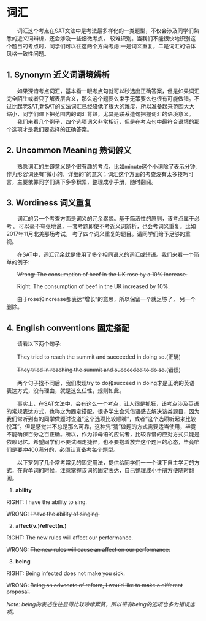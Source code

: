# 词汇

&emsp;&emsp;词汇这个考点在SAT文法中是考法最多样化的一类题型，不仅会涉及同学们熟悉的近义词辩析，还会涉及一些细微考点， 较难识别。当我们不能很快地识别这个题目的考点时，同学们可以往这两个方向考虑:一是词义重复，二是词汇的语体风格一致性问题。

## 1. Synonym 近义词语境辨析

&emsp;&emsp;如果深谙考点词汇，基本看一眼考点句就可以秒选出正确答案，但是如果词汇完全陌生或者只了解表层含义，那么这个题要么束手无策要么也很有可能做错。不过比起老SAT,新SAT的文法词汇已经降低了很大的难度，所以准备起来范围大大缩小，同学们课下把范围内的词汇背熟，尤其是联系造句把握词汇的语境意义。
&emsp;&emsp;我们来看几个例子，四个选项词义非常相近，但是在考点句中最符合语境的那个选项才是我们要选择的正确答案。



## 2. Uncommon Meaning 熟词僻义

&emsp;&emsp;熟悉词汇的生僻意义是个很有趣的考点，比如minute这个小词除了表示分钟,作为形容词还有“微小的，详细的”的意义；词汇这个方面的考查没有太多技巧可言，主要依靠同学们课下多多积累，整理成小手册，随时翻阅。



## 3. Wordiness 词义重复

&emsp;&emsp;词汇的另一个考查方面是词义的冗余累赘。基于简洁性的原则，该考点属于必考 。可以毫不夸张地说，一套考题即使不考近义词辨析，也会考词义重复。比如2017年11月北美那场考试， 考了四个词义重复的题目。请同学们给予足够的重视。

&emsp;&emsp;在SAT中，词汇冗余就是使用了多个相同语义的词汇或短语。我们来看一个简单的例子:

&emsp;&emsp;~~Wrong: The consumption of beef in the UK rose by a 10% increase.~~

&emsp;&emsp;Right: The consumption of beef in the UK increased by 10%.

&emsp;&emsp;由于rose和increase都表达“增长”的意思，所以保留一个就足够了， 另一个删除。



## 4. English conventions 固定搭配

&emsp;&emsp;请看以下两个句子:

&emsp;&emsp;They tried to reach the summit and succeeded in doing so.(正确)

&emsp;&emsp;~~They tried in reaching the summit and succeeded to do so.~~(错误)

&emsp;&emsp;两个句子找不同后，我们发现try to do和succeed in doing才是正确的英语表达方式，没有理由，就是这么任性，规则如此。

&emsp;&emsp;事实上，在SAT文法中，会有这么一个考点，让人很是抓狂，该考点涉及英语的常规表达方式，也称之为固定搭配。很多学生会凭借语感去解决该类题目，因为我们常听到有的同学做题时说道“这个选项比较顺嘴”，或者“这个选项听起来比较悦耳”。但是感觉并不总是那么可靠，这种凭“猜”做题的方式需要适当使用，毕竟不能确保百分之百正确。所以，作为非母语的应试者，比较靠谱的应对方式只能是依赖记忆。希望同学们不要试图走捷径，也不要抱着放弃这个题目的心态，毕竟咱们是要冲400满分的，必须认真备考每个题型。

&emsp;&emsp;以下罗列了几个常考常见的固定用法，提供给同学们一一个课下自主学习的方式，在背单词的时候，注意掌握该词的固定表达，自己整理成小手册方便随时翻阅。

1. **ability**

RIGHT:             I have the ability to sing.

WRONG:         ~~I have the ability of singing.~~

2. **affect(v.)/effect(n.)**

RIGHT:            The new rules will affect our performance.

WRONG:        ~~The new rules will cause an affect on our performance.~~

3. **being**

RIGHT:            Being infected does not make you sick.

WRONG:        ~~Being an advocate of reform, I would like to make a different proposal.~~

*Note: being的表述往往显得比较哕嗦累赘，所以带有being的选项也多为错误选项。*